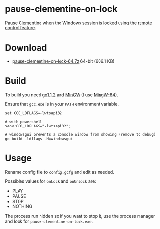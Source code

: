 pause-clementine-on-lock
========================

Pause [Clementine](http://www.clementine-player.org/) when the Windows session is locked using the [remote control feature](https://code.google.com/p/clementine-player/wiki/RemoteControl).

Download
========
- [pause-clementine-on-lock-64.7z](https://s3.amazonaws.com/pause-clementine-on-lock/pause-clementine-on-lock-64.7z) 64-bit (606.1 KB)

Build
=====
To build you need [go1.1.2](http://golang.org/) and [MinGW](http://www.mingw.org/) (I use [MingW-64](http://mingw-w64.sourceforge.net/download.php#mingw-builds)).

Ensure that `gcc.exe` is in your `PATH` environment variable.

    set CGO_LDFLAGS=-lwtsapi32
    
    # with powershell
    $env:CGO_LDFLAGS="-lwtsapi32";
    
    # windowsgui prevents a console window from showing (remove to debug)
    go build -ldflags -H=windowsgui

Usage
=====
Rename config file to `config.gcfg` and edit as needed.

Possibles values for `onLock` and `onUnLock` are:
- PLAY
- PAUSE
- STOP
- NOTHING

The process run hidden so if you want to stop it, use the process manager and look for `pause-clementine-on-lock.exe`.
